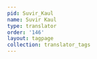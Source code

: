```yaml
---
pid: Suvir_Kaul
name: Suvir Kaul
type: translator
order: '146'
layout: tagpage
collection: translator_tags
---
```

